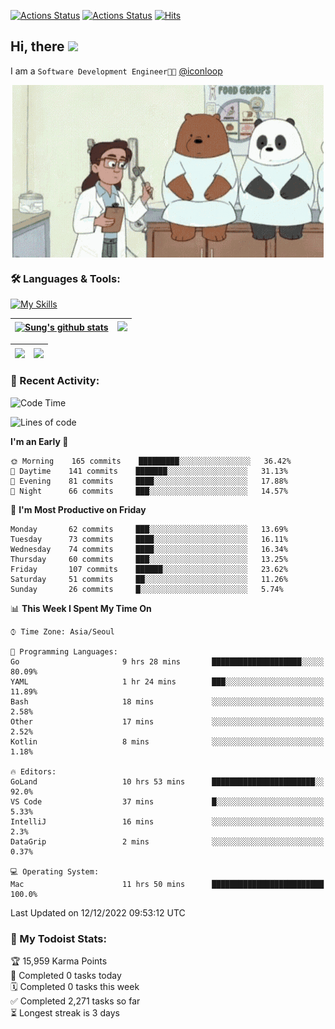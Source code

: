 
[![Actions Status](https://github.com/ddok2/ddok2/workflows/Todoist%20Readme/badge.svg)](https://github.com/ddok2/ddok2/actions)
[![Actions Status](https://github.com/ddok2/ddok2/workflows/wakatime-stats/badge.svg)](https://github.com/ddok2/ddok2/actions)
[![Hits](https://hits.seeyoufarm.com/api/count/incr/badge.svg?url=https%3A%2F%2Fgithub.com%2Fddok2&count_bg=%23FF9595&title_bg=%23555555&icon=github.svg&icon_color=%23FFFFFF&title=hits&edge_flat=false)](https://hits.seeyoufarm.com)

<!-- ![visitors](https://visitor-badge.laobi.icu/badge?page_id=ddok2.ddok2) -->
## Hi, there <img src="https://raw.githubusercontent.com/MartinHeinz/MartinHeinz/master/wave.gif" width="3%">

I am a `Software Development Engineer🧑‍💻` [@iconloop](https://github.com/iconloop)


<p align="center">
    <img align="center" alt="GIF" src="img/debugging.gif" />
</p>


### 🛠 Languages & Tools:

[![My Skills](https://skillicons.dev/icons?i=go,js,ts,py,express,react,svelte,jquery,pug,mongodb,mysql,redis,aws,docker,kubernetes)](https://skillicons.dev)


| <a href="https://github-readme-stats.vercel.app/api?username=ddok2&show_icons=true&include_all_commits=true&count_private=true&theme=buefy&hide_border=true"><img align="center" src="https://github-readme-stats.vercel.app/api?username=ddok2&show_icons=true&include_all_commits=true&count_private=true&theme=buefy&hide_border=true" alt="Sung's github stats" /></a> | <a href="https://github.com/ddok2"><img src="http://github-readme-streak-stats.herokuapp.com?user=ddok2&hide_border=true" /></a> |
| ------------- |------------- |


| <a href="https://github.com/ddok2"><img align="center" src="https://github-readme-stats.vercel.app/api/top-langs/?username=ddok2&theme=buefy&hide=html,css&hide_border=true" /></a> | <a href="https://github.com/ddok2"><img align="center" src="https://activity-graph.herokuapp.com/graph?username=ddok2&theme=github&hide_border=true" height="250" /></a> |
| ------------- |--------------------------------------------------------------------------------------------------------------------------------------------------------------------------|


<!-- <details open>
    <summary>📈 My GitHub Stats</summary>
    <p align="center">
        <a href="https://github.com/ddok2">
            <img align="center" src="https://github-readme-stats.vercel.app/api?username=ddok2&show_icons=true&include_all_commits=true&count_private=true&theme=buefy&hide_border=true" alt="Sung's github stats" />
        </a>
    </p>
</details>
<details>
    <summary>💬 Top Languages</summary>
    <p align="center"> 
        <a href="https://github.com/ddok2">
            <img align="center" src="https://github-readme-stats.vercel.app/api/top-langs/?username=ddok2&layout=compact&theme=buefy&hide=html,css&hide_border=true" />
        </a>
    </p>
</details> -->


### 🌈 Recent Activity:
<!--START_SECTION:waka-->
![Code Time](http://img.shields.io/badge/Code%20Time-1%2C886%20hrs%2026%20mins-blue)

![Lines of code](https://img.shields.io/badge/From%20Hello%20World%20I%27ve%20Written-4%20Million%20lines%20of%20code-blue)

**I'm an Early 🐤** 

```text
🌞 Morning    165 commits    █████████░░░░░░░░░░░░░░░░   36.42% 
🌆 Daytime    141 commits    ███████░░░░░░░░░░░░░░░░░░   31.13% 
🌃 Evening    81 commits     ████░░░░░░░░░░░░░░░░░░░░░   17.88% 
🌙 Night      66 commits     ███░░░░░░░░░░░░░░░░░░░░░░   14.57%

```
📅 **I'm Most Productive on Friday** 

```text
Monday       62 commits     ███░░░░░░░░░░░░░░░░░░░░░░   13.69% 
Tuesday      73 commits     ████░░░░░░░░░░░░░░░░░░░░░   16.11% 
Wednesday    74 commits     ████░░░░░░░░░░░░░░░░░░░░░   16.34% 
Thursday     60 commits     ███░░░░░░░░░░░░░░░░░░░░░░   13.25% 
Friday       107 commits    ██████░░░░░░░░░░░░░░░░░░░   23.62% 
Saturday     51 commits     ██░░░░░░░░░░░░░░░░░░░░░░░   11.26% 
Sunday       26 commits     █░░░░░░░░░░░░░░░░░░░░░░░░   5.74%

```


📊 **This Week I Spent My Time On** 

```text
⌚︎ Time Zone: Asia/Seoul

💬 Programming Languages: 
Go                       9 hrs 28 mins       ████████████████████░░░░░   80.09% 
YAML                     1 hr 24 mins        ███░░░░░░░░░░░░░░░░░░░░░░   11.89% 
Bash                     18 mins             ░░░░░░░░░░░░░░░░░░░░░░░░░   2.58% 
Other                    17 mins             ░░░░░░░░░░░░░░░░░░░░░░░░░   2.52% 
Kotlin                   8 mins              ░░░░░░░░░░░░░░░░░░░░░░░░░   1.18%

🔥 Editors: 
GoLand                   10 hrs 53 mins      ███████████████████████░░   92.0% 
VS Code                  37 mins             █░░░░░░░░░░░░░░░░░░░░░░░░   5.33% 
IntelliJ                 16 mins             ░░░░░░░░░░░░░░░░░░░░░░░░░   2.3% 
DataGrip                 2 mins              ░░░░░░░░░░░░░░░░░░░░░░░░░   0.37%

💻 Operating System: 
Mac                      11 hrs 50 mins      █████████████████████████   100.0%

```


 Last Updated on 12/12/2022 09:53:12 UTC
<!--END_SECTION:waka-->

### 🚧 My Todoist Stats:
<!-- TODO-IST:START -->
🏆  15,959 Karma Points           
🌸  Completed 0 tasks today           
🗓  Completed 0 tasks this week           
✅  Completed 2,271 tasks so far           
⏳  Longest streak is 3 days
<!-- TODO-IST:END -->

